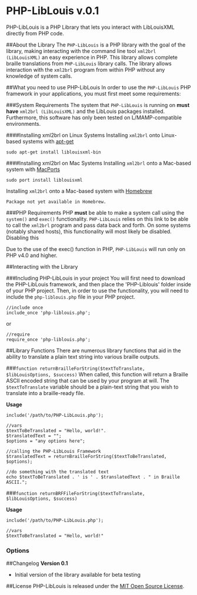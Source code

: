 PHP-LibLouis v.0.1
===
PHP-LibLouis is a PHP Library that lets you interact with LibLouisXML directly from PHP code.

##About the Library 
The `PHP-LibLouis` is a PHP library with the goal of the library, making interacting with the command line tool `xml2brl (LibLouisXML)` an easy experience in PHP. This library allows complete braille translations from `PHP-LibLouis` library calls. The library allows interaction with the `xml2brl` program from within PHP without any knowledge of system calls.

##What you need to use PHP-LibLouis
In order to use the `PHP-LibLouis` PHP framework in your applications, you must first meet some requirements: 

###System Requirements
The system that `PHP-LibLouis` is running on **must have** `xml2brl (LibLouisXML)` and the LibLouis packages installed. Furthermore, this software has only been tested on L/MAMP-compatible environments.

####Installing xml2brl on Linux Systems
Installing `xml2brl` onto Linux-based systems with [apt-get](https://help.ubuntu.com/community/AptGet/Howto)

	sudo apt-get install liblouisxml-bin
	
####Installing xml2brl on Mac Systems
Installing `xml2brl` onto a Mac-based system with [MacPorts](http://macports.org)

	sudo port install liblouisxml
	
Installing `xml2brl` onto a Mac-based system with [Homebrew](http://mxcl.github.com/homebrew/)

	Package not yet available in Homebrew.

###PHP Requirements
PHP **must** be able to make a system call using the `system()` and `exec()` functionality. `PHP-LibLouis` relies on this link to be able to call the `xml2brl` program and pass data back and forth. On some systems (notably shared hosts), this functionality will most likely be disabled. Disabling this 

Due to the use of the exec() function in PHP, `PHP-LibLouis` will run only on PHP v4.0 and higher.

##Interacting with the Library

###Including PHP-LibLouis in your project 
You will first need to download the PHP-LibLouis framework, and then place the 'PHP-Liblouis' folder inside of your PHP project. Then, in order to use the functionality, you will need to include the `php-liblouis.php` file in your PHP project. 

	//include once 
	include_once 'php-liblouis.php';   
	
or 

	//require
	require_once 'php-liblouis.php';

##Library Functions
There are numerous library functions that aid in the ability to translate a plain text string into various braille outputs.

###`function returnBrailleForString($textToTranslate, $libLouisOptions, $success)`
When called, this function will return a Braille ASCII encoded string that can be used by your program at will. The `$textToTranslate` variable should be a plain-text string that you wish to translate into a braille-ready file. 

**Usage**
	
	include('/path/to/PHP-LibLouis.php');
	
	//vars
	$textToBeTranslated = "Hello, world!".
	$translatedText = "";
	$options = "any options here";
	
	//calling the PHP-LibLouis Framework
	$translatedText = returnBrailleForString($textToBeTranslated, $options);
	
	//do something with the translated text
	echo $textToBeTranslated . ' is ' . $translatedText . " in Braille ASCII.";

###`function returnBRFFileForString($textToTranslate, $libLouisOptions, $success)`



**Usage**

	include('/path/to/PHP-LibLouis.php');
	
	//vars 
	$textToBeTranslated = "Hello, world!"
	

### Options 


##Changelog
**Version 0.1**

- Initial version of the library available for beta testing

##License
PHP-LibLouis is released under the [MIT Open Source License](http://opensource.org/licenses/MIT).